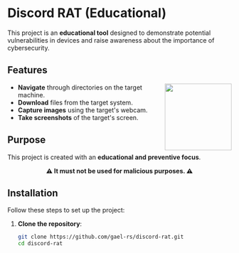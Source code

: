 # Discord RAT (Educational)

This project is an **educational tool** designed to demonstrate potential vulnerabilities in devices and raise awareness about the importance of cybersecurity.

## Features
<div>
    <img align="right" width="150" src="https://i.redd.it/2upxsjl1cln71.gif">
</div>

- **Navigate** through directories on the target machine.
- **Download** files from the target system.
- **Capture images** using the target's webcam.
- **Take screenshots** of the target's screen.

## Purpose
This project is created with an **educational and preventive focus**.  
<div>
<p align="center">
    <b>⚠️ It must not be used for malicious purposes. ⚠️</b> 
</p>
</div>

## Installation

Follow these steps to set up the project:

1. **Clone the repository**:
   
   ```bash
   git clone https://github.com/gael-rs/discord-rat.git
   cd discord-rat

